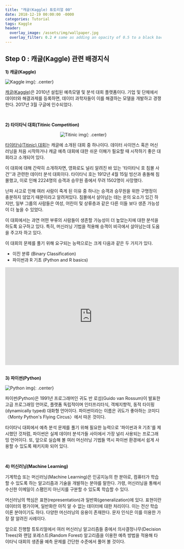 ```yaml
---
title: "캐글(Kaggle) 튜토리얼 00"
date: 2018-12-19 00:00:00 -0000
categories: Tutorial
tags: Kaggle
header:
  overlay_image: /assets/img/wallpaper.jpg
  overlay_filter: 0.2 # same as adding an opacity of 0.5 to a black background
---
```

## Step 0 : 캐글(Kaggle) 관련 배경지식

**1) 캐글(Kaggle)**


![Kaggle img](https://www.kaggle.com/static/images/site-logo.png){: .center}


[캐글(Kaggle)](https://www.kaggle.com/)은 2010년 설립된 예측모델 및 분석 대회 플랫폼이다. 기업 및 단체에서 데이터와 해결과제를 등록하면, 데이터 과학자들이 이를 해결하는 모델을 개발하고 경쟁한다. 2017년 3월 구글에 인수되었다.


<br>


**2) 타이타닉 대회(Titinic Competition)**

<center>

![Titinic img](https://upload.wikimedia.org/wikipedia/commons/thumb/f/fd/RMS_Titanic_3.jpg/270px-RMS_Titanic_3.jpg){: .center}

</center>

[타이타닉(Titinic) 대회](https://www.kaggle.com/c/titanic)는 캐글에 소개된 대회 중 하나이다. 데이터 사이언스 혹은 머신러닝을 처음 시작하거나 캐글 예측 대회에 대한 쉬운 이해가 필요할 때 시작하기 좋은 대회라고 소개되어 있다.

이 대회에 대해 간략히 소개하자면, 영화로도 널리 알려진 바 있는 '타이타닉 호 침몰 사건''과 관련한 데이터 분석 대회이다. 타이타닉 호는 1912년 4월 15일 빙산과 충돌해 침몰했고, 이로 인해 2224명의 승객과 승무원 중에서 무려 1502명이 사망했다.

난파 사고로 인해 여러 사람이 죽게 된 이유 중 하나는 승객과 승무원을 위한 구명정이 충분하지 않았기 때문이라고 알려져있다. 침몰에서 살아남는 데는 운의 요소가 있긴 하지만, 일부 그룹의 사람들은 여성, 어린이 및 상류층과 같은 다른 이들 보다 생존 가능성이 더 높을 수 있었다.

이 대회에서는 과연 어떤 부류의 사람들이 생존할 가능성이 더 높았는지에 대한 분석을 하도록 요구하고 있다. 특히, 머신러닝 기법을 적용해 승객이 비극에서 살아남는데 도움을 주고자 하고 있다.

이 대회의 문제를 풀기 위해 요구되는 능력으로는 크게 다음과 같은 두 가지가 있다.

- 이진 분류 (Binary Classification)
- 파이썬과 R 기초 (Python and R basics)

<center>

<iframe width="560" height="315" src="https://www.youtube.com/embed/9xoqXVjBEF8" frameborder="0" allow="accelerometer; autoplay; encrypted-media; gyroscope; picture-in-picture" allowfullscreen></iframe>

</center>

<br>

**3) 파이썬(Python)**

![Python img](https://upload.wikimedia.org/wikipedia/commons/thumb/f/f8/Python_logo_and_wordmark.svg/240px-Python_logo_and_wordmark.svg.png){: .center}


파이썬(Python)은 1991년 프로그래머인 귀도 반 로섬(Guido van Rossum)이 발표한 고급 프로그래밍 언어로, 플랫폼 독립적이며 인터프리터식, 객체지향적, 동적 타이핑(dynamically typed) 대화형 언어이다. 파이썬이라는 이름은 귀도가 좋아하는 코미디 〈Monty Python's Flying Circus〉에서 따온 것이다.

타이타닉 대회에서 예측 분석 문제를 풀기 위해 필요한 능력으로 '파이썬과 R 기초'를 제시했던 것처럼, 파이썬은 실제 데이터 분석가들 사이에서 가장 널리 사용되는 프로그래밍 언어이다. 또, 앞으로 실습해 볼 여러 머신러닝 기법들 역시 파이썬 환경에서 쉽게 사용할 수 있도록 패키지화 되어 있다.


<br>

**4) 머신러닝(Machine Learning)**

기계학습 또는 머신러닝(Machine Learning)은 인공지능의 한 분야로, 컴퓨터가 학습할 수 있도록 하는 알고리즘과 기술을 개발하는 분야를 말한다. 가령, 머신러닝을 통해서 수신한 이메일이 스팸인지 아닌지를 구분할 수 있도록 학습할 수 있다.

머신러닝의 핵심은 표현(representation)과 일반화(generalization)에 있다. 표현이란 데이터의 평가이며, 일반화란 아직 알 수 없는 데이터에 대한 처리이다. 이는 전산 학습 이론 분야이기도 하다. 다양한 머신러닝의 응용이 존재한다. 문자 인식은 이를 이용한 가장 잘 알려진 사례이다.

앞으로 진행할 튜토리얼에서 여러 머신러닝 알고리즘들 중에서 의사결정나무(Decision Trees)와 랜덤 포레스트(Random Forest) 알고리즘을 이용한 예측 방법을 적용해 타이타닉 대회의 생존율 예측 문제를 간단한 수준에서 풀어 볼 것이다.
